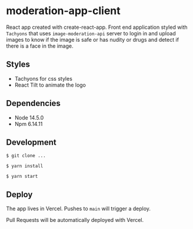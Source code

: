 # moderation-app-client

React app created with create-react-app. Front end application styled with `Tachyons`
that uses `image-moderation-api` server to login in and upload images to know if the image is safe or has nudity or drugs and detect if there is a face in the image.

## Styles

- Tachyons for css styles
- React Tilt to animate the logo

## Dependencies

- Node 14.5.0
- Npm 6.14.11

## Development

`$ git clone ...`

`$ yarn install`

`$ yarn start`

## Deploy

The app lives in Vercel. Pushes to `main` will trigger a deploy.

Pull Requests will be automatically deployed with Vercel.
